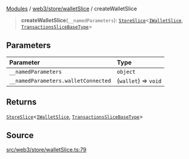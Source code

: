 [Modules](../../../../README.md) / [web3/store/walletSlice](../README.md) / createWalletSlice

> **createWalletSlice**(`__namedParameters`): [`StoreSlice`](../../../../GenericTypes/type-aliases/StoreSlice.md)\<[`IWalletSlice`](../type-aliases/IWalletSlice.md), [`TransactionsSliceBaseType`](../../transactionsSlice/type-aliases/TransactionsSliceBaseType.md)\>

## Parameters

| Parameter | Type |
| :------ | :------ |
| `__namedParameters` | `object` |
| `__namedParameters.walletConnected` | (`wallet`) => `void` |

## Returns

[`StoreSlice`](../../../../GenericTypes/type-aliases/StoreSlice.md)\<[`IWalletSlice`](../type-aliases/IWalletSlice.md), [`TransactionsSliceBaseType`](../../transactionsSlice/type-aliases/TransactionsSliceBaseType.md)\>

## Source

[src/web3/store/walletSlice.ts:79](https://github.com/bgd-labs/fe-shared/blob/a524aad33ec5fce600306d3c3d02439e9803dea0/src/web3/store/walletSlice.ts#L79)
